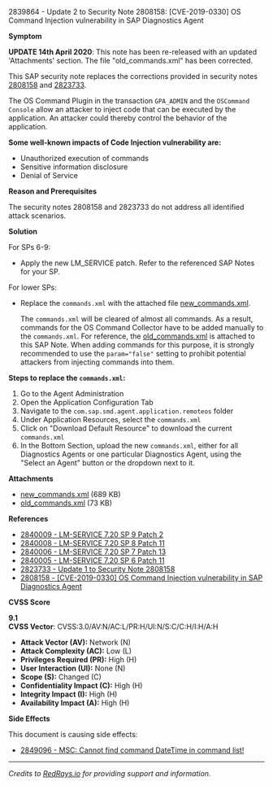 2839864 - Update 2 to Security Note 2808158: [CVE-2019-0330] OS Command Injection vulnerability in SAP Diagnostics Agent

**Symptom**

**UPDATE 14th April 2020**: This note has been re-released with an updated 'Attachments' section. The file "old_commands.xml" has been corrected.

This SAP security note replaces the corrections provided in security notes [2808158](https://me.sap.com/notes/2808158) and [2823733](https://me.sap.com/notes/2823733).

The OS Command Plugin in the transaction `GPA_ADMIN` and the `OSCommand Console` allow an attacker to inject code that can be executed by the application. An attacker could thereby control the behavior of the application.

**Some well-known impacts of Code Injection vulnerability are:**
- Unauthorized execution of commands
- Sensitive information disclosure
- Denial of Service

**Reason and Prerequisites**

The security notes 2808158 and 2823733 do not address all identified attack scenarios.

**Solution**

For SPs 6-9:
- Apply the new LM_SERVICE patch. Refer to the referenced SAP Notes for your SP.

For lower SPs:
- Replace the `commands.xml` with the attached file [new_commands.xml](https://me.sap.com/sap/support/sapnotes/public/services/attachment.htm?iv_key=002075125900001714832019&iv_version=0004&iv_guid=00109B36BC6E1ED9B6D667AA780F40D3).
  
  The `commands.xml` will be cleared of almost all commands. As a result, commands for the OS Command Collector have to be added manually to the `commands.xml`. For reference, the [old_commands.xml](https://me.sap.com/sap/support/sapnotes/public/services/attachment.htm?iv_key=002075125900001714832019&iv_version=0004&iv_guid=00109B36D6A21EDA9FA8AA7E6D7CA0DA) is attached to this SAP Note. When adding commands for this purpose, it is strongly recommended to use the `param="false"` setting to prohibit potential attackers from injecting commands into them.

**Steps to replace the `commands.xml`:**
1. Go to the Agent Administration
2. Open the Application Configuration Tab
3. Navigate to the `com.sap.smd.agent.application.remoteos` folder
4. Under Application Resources, select the `commands.xml`
5. Click on "Download Default Resource" to download the current `commands.xml`
6. In the Bottom Section, upload the new `commands.xml`, either for all Diagnostics Agents or one particular Diagnostics Agent, using the "Select an Agent" button or the dropdown next to it.

**Attachments**
- [new_commands.xml](https://me.sap.com/sap/support/sapnotes/public/services/attachment.htm?iv_key=002075125900001714832019&iv_version=0004&iv_guid=00109B36BC6E1ED9B6D667AA780F40D3) (689 KB)
- [old_commands.xml](https://me.sap.com/sap/support/sapnotes/public/services/attachment.htm?iv_key=002075125900001714832019&iv_version=0004&iv_guid=00109B36D6A21EDA9FA8AA7E6D7CA0DA) (73 KB)

**References**
- [2840009 - LM-SERVICE 7.20 SP 9 Patch 2](https://me.sap.com/notes/2840009)
- [2840008 - LM-SERVICE 7.20 SP 8 Patch 11](https://me.sap.com/notes/2840008)
- [2840006 - LM-SERVICE 7.20 SP 7 Patch 13](https://me.sap.com/notes/2840006)
- [2840005 - LM-SERVICE 7.20 SP 6 Patch 11](https://me.sap.com/notes/2840005)
- [2823733 - Update 1 to Security Note 2808158](https://me.sap.com/notes/2823733)
- [2808158 - [CVE-2019-0330] OS Command Injection vulnerability in SAP Diagnostics Agent](https://me.sap.com/notes/2808158)

**CVSS Score**

**9.1**  
**CVSS Vector**: CVSS:3.0/AV:N/AC:L/PR:H/UI:N/S:C/C:H/I:H/A:H

- **Attack Vector (AV):** Network (N)
- **Attack Complexity (AC):** Low (L)
- **Privileges Required (PR):** High (H)
- **User Interaction (UI):** None (N)
- **Scope (S):** Changed (C)
- **Confidentiality Impact (C):** High (H)
- **Integrity Impact (I):** High (H)
- **Availability Impact (A):** High (H)

**Side Effects**

This document is causing side effects:
- [2849096 - MSC: Cannot find command DateTime in command list!](https://me.sap.com/notes/2849096)

---

*Credits to [RedRays.io](https://redrays.io) for providing support and information.*